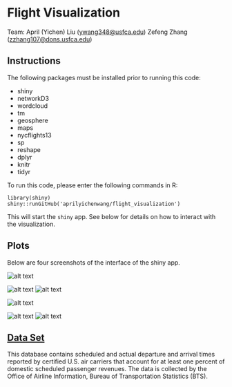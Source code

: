 Flight Visualization
==============================

Team: 
April (Yichen) Liu (ywang348@usfca.edu)
Zefeng Zhang (zzhang107@dons.usfca.edu)

Instructions
----------------

The following packages must be installed prior to running this code:

* shiny
* networkD3
* wordcloud
* tm
* geosphere
* maps
* nycflights13
* sp
* reshape
* dplyr
* knitr
* tidyr

To run this code, please enter the following commands in R:

```
library(shiny)
shiny::runGitHub('aprilyichenwang/flight_visualization')
```

This will start the `shiny` app. See below for details on how to interact with the visualization.

Plots 
----------------

Below are four screenshots of the interface of the shiny app.

![alt text](https://github.com/usfviz/Starrynight-/blob/master/images/flight_table.png)

![alt text](https://github.com/usfviz/Starrynight-/blob/master/images/flight_map.png)
![alt text](https://github.com/usfviz/Starrynight-/blob/master/images/probability_flight_delay.png)

![alt text](https://github.com/usfviz/Starrynight-/blob/master/images/word_cloud.png)

![alt text](https://github.com/usfviz/Starrynight-/blob/master/images/network_plot.png)
![alt text](https://github.com/usfviz/Starrynight-/blob/master/images/clustering_plot.png)

[Data Set](https://www.transtats.bts.gov/DL_SelectFields.asp?Table_ID=236&DB_Short_Name=On-Time)
----------------

This database contains scheduled and actual departure and arrival times reported by certified U.S. air carriers that account for at least one percent of domestic scheduled passenger revenues. The data is collected by the Office of Airline Information, Bureau of Transportation Statistics (BTS).









